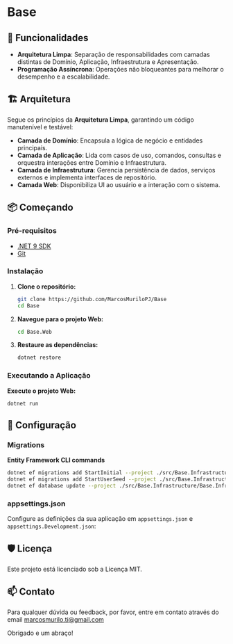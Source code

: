 # Base

## 🚀 Funcionalidades

- **Arquitetura Limpa**: Separação de responsabilidades com camadas distintas de Domínio, Aplicação, Infraestrutura e Apresentação.
- **Programação Assíncrona**: Operações não bloqueantes para melhorar o desempenho e a escalabilidade.

## 🏗 Arquitetura

Segue os princípios da **Arquitetura Limpa**, garantindo um código manutenível e testável:

- **Camada de Domínio**: Encapsula a lógica de negócio e entidades principais.
- **Camada de Aplicação**: Lida com casos de uso, comandos, consultas e orquestra interações entre Domínio e Infraestrutura.
- **Camada de Infraestrutura**: Gerencia persistência de dados, serviços externos e implementa interfaces de repositório.
- **Camada Web**: Disponibiliza UI ao usuário e a interação com o sistema.

## 📦 Começando

### Pré-requisitos

- [.NET 9 SDK](https://dotnet.microsoft.com/download/dotnet/9.0)
- [Git](https://git-scm.com/downloads)

### Instalação

1. **Clone o repositório:**

   ```bash
   git clone https://github.com/MarcosMuriloPJ/Base
   cd Base
   ```

2. **Navegue para o projeto Web:**

   ```bash
   cd Base.Web
   ```

3. **Restaure as dependências:**

   ```bash
   dotnet restore
   ```

### Executando a Aplicação

**Execute o projeto Web:**

```bash
dotnet run
```

## 🔧 Configuração

### Migrations

**Entity Framework CLI commands**

```bash
dotnet ef migrations add StartInitial --project ./src/Base.Infrastructure/Base.Infrastructure.csproj --startup-project ./src/Base.Web/Base.Web.csproj --output-dir Persistence/Migrations
dotnet ef migrations add StartUserSeed --project ./src/Base.Infrastructure/Base.Infrastructure.csproj --startup-project ./src/Base.Web/Base.Web.csproj --output-dir Persistence/Migrations
dotnet ef database update --project ./src/Base.Infrastructure/Base.Infrastructure.csproj --startup-project ./src/Base.Web/Base.Web.csproj
```

### appsettings.json

Configure as definições da sua aplicação em `appsettings.json` e `appsettings.Development.json`:

## 🛡 Licença

Este projeto está licenciado sob a Licença MIT.

## 📫 Contato

Para qualquer dúvida ou feedback, por favor, entre em contato através do email marcosmurilo.ti@gmail.com

Obrigado e um abraço!
